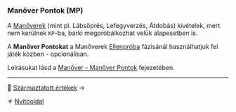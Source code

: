 ### Manőver Pontok (MP)

A [Manőverek](066_00_manoverek.md) (mint pl.  Lábsöprés, Lefegyverzés, Átdobás) kivételek, mert nem kerülnek `KP`-ba, bárki megpróbálkozhat velük alapesetben is. 

A **Manőver Pontokat** a Manőverek [Ellenpróba](066_04_manover_vegbevitele.md#ellenpróba-e) fázisánál használhatjuk fel játék közben - opcionálisan.

Leírásukat lásd a [Manőver - Manőver Pontok](066_02_manover_pontok.md) fejezetében.

---

🔗 [Származtatott értékek](017_00_szarmaztatott_ertekek.md) →

⚜️ [Nyitóoldal](start.md)
